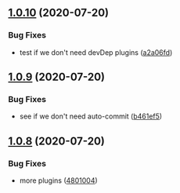 ## [1.0.10](https://github.com/AndersDJohnson/test-semantic-release/compare/v1.0.9...v1.0.10) (2020-07-20)


### Bug Fixes

* test if we don't need devDep plugins ([a2a06fd](https://github.com/AndersDJohnson/test-semantic-release/commit/a2a06fd2bf667a3a51da02635175760e045e8226))

## [1.0.9](https://github.com/AndersDJohnson/test-semantic-release/compare/v1.0.8...v1.0.9) (2020-07-20)


### Bug Fixes

* see if we don't need auto-commit ([b461ef5](https://github.com/AndersDJohnson/test-semantic-release/commit/b461ef5744b564ecd695c7cf65771b0fb4d23a2f))

## [1.0.8](https://github.com/AndersDJohnson/test-semantic-release/compare/v1.0.7...v1.0.8) (2020-07-20)


### Bug Fixes

* more plugins ([4801004](https://github.com/AndersDJohnson/test-semantic-release/commit/48010047e42595f448f2ed4acf8015c49d49b5f4))
